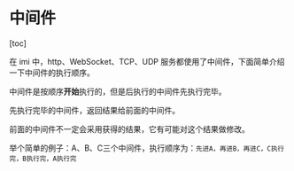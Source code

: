 # 中间件

[toc]

在 imi 中，http、WebSocket、TCP、UDP 服务都使用了中间件，下面简单介绍一下中间件的执行顺序。

中间件是按顺序**开始**执行的，但是后执行的中间件先执行完毕。

先执行完毕的中间件，返回结果给前面的中间件。

前面的中间件不一定会采用获得的结果，它有可能对这个结果做修改。

举个简单的例子：A、B、C三个中间件，执行顺序为：`先进A，再进B，再进C，C执行完，B执行完，A执行完`
